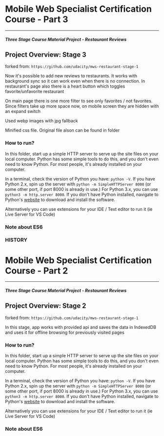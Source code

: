 # Mobile Web Specialist Certification Course - Part 3
---
#### _Three Stage Course Material Project - Restaurant Reviews_

## Project Overview: Stage 3

forked from: `https://github.com/udacity/mws-restaurant-stage-1`

Now it's possible to add new reviews to restaurants. It works with background sync so it can work even when there is no connection.
In restaurant's page also there is a heart button which toggles favorite/unfavorite restaurant

On main page there is one more filter to see only favorites / not favorites. Since filters take up more space now, on mobile screen they are hidden with an expand switch

Used webp images with jpg fallback

Minified css file. Original file alson can be found in folder

### How to run?

 In this folder, start up a simple HTTP server to serve up the site files on your local computer. Python has some simple tools to do this, and you don't even need to know Python. For most people, it's already installed on your computer. 

In a terminal, check the version of Python you have: `python -V`. If you have Python 2.x, spin up the server with `python -m SimpleHTTPServer 8000` (or some other port, if port 8000 is already in use.) For Python 3.x, you can use `python3 -m http.server 8000`. If you don't have Python installed, navigate to Python's [website](https://www.python.org/) to download and install the software.

Alternatively you can use extensions for your IDE / Text editor to run it (ie Live Server for VS Code)


### Note about ES6


### HISTORY
# Mobile Web Specialist Certification Course - Part 2
---
#### _Three Stage Course Material Project - Restaurant Reviews_

## Project Overview: Stage 2

forked from: `https://github.com/udacity/mws-restaurant-stage-1`

In this stage, app works with provided api and saves the data in IndexedDB and uses it for offline browsing for previously visited pages

### How to run?

 In this folder, start up a simple HTTP server to serve up the site files on your local computer. Python has some simple tools to do this, and you don't even need to know Python. For most people, it's already installed on your computer. 

In a terminal, check the version of Python you have: `python -V`. If you have Python 2.x, spin up the server with `python -m SimpleHTTPServer 8000` (or some other port, if port 8000 is already in use.) For Python 3.x, you can use `python3 -m http.server 8000`. If you don't have Python installed, navigate to Python's [website](https://www.python.org/) to download and install the software.

Alternatively you can use extensions for your IDE / Text editor to run it (ie Live Server for VS Code)


### Note about ES6
